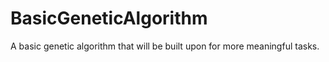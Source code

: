 # BasicGeneticAlgorithm
A basic genetic algorithm that will be built upon for more meaningful tasks.
